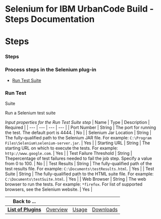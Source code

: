 
Selenium for IBM UrbanCode Build - Steps Documentation
======================================================

# Steps




### Steps




 



### Process steps in the Selenium plug-in


* [Run Test Suite](#run_test_suite)




### Run Test 
Suite


Run a Selenium test suite




*Input properties for the Run Test Suite step*  | Name | Type | Description | 
Required |
| --- | --- | --- | --- |
| Port Number | String | The port for running the test. The default port is 4444. |
 No |
| Selenium Jar Location | String | The fully-qualified path to the Selenium JAR file. For example: `C:\Program 
Files\Selenium\selenium-server.jar`. | Yes |
| Starting URL | String | The starting URL on which to execute the tests. 
For example: `http://www.google.com`. | Yes |
| Test Failure Threshold | String | Thepercentage of test failures needed 
to fail the job step. Specify a value from 0 to 100. | No |
| Test Results | String | The fully-qualified path of the 
test results file. For example: `C:\Documents\testResults.html`. | Yes |
| Test Suite | String | The fully-qualified 
path to the HTML suite file. For example: `C:\Documents\testSuite.html`. | Yes |
| Web Browser | String | The web 
browser to run the tests. For example: `*firefox`. For list of supported browsers, see the Selenium website. | Yes |






|Back to ...||||
| :---: | :---: | :---: | :---: |
|[**List of Plugins**](../../index.md)|[Overview](./overview.md)|[Usage](./usage.md)|[Downloads](./downloads.md)|
